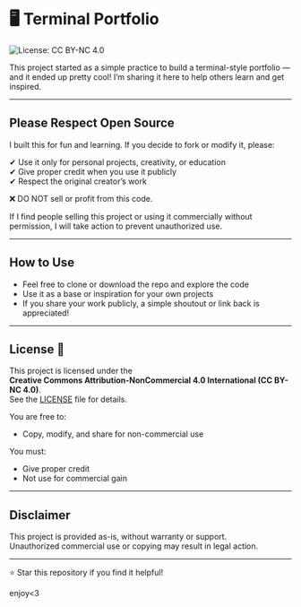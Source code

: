 # 🖥️ Terminal Portfolio

![License: CC BY-NC 4.0](https://img.shields.io/badge/License-CC%20BY--NC%204.0-lightgrey.svg)

This project started as a simple practice to build a terminal-style portfolio — and it ended up pretty cool! I’m sharing it here to help others learn and get inspired.

---

## Please Respect Open Source

I built this for fun and learning. If you decide to fork or modify it, please:

✔ Use it only for personal projects, creativity, or education  
✔ Give proper credit when you use it publicly  
✔ Respect the original creator’s work  

❌ DO NOT sell or profit from this code.

If I find people selling this project or using it commercially without permission, I will take action to prevent unauthorized use.

---

## How to Use

- Feel free to clone or download the repo and explore the code  
- Use it as a base or inspiration for your own projects  
- If you share your work publicly, a simple shoutout or link back is appreciated!

---

## License 📄

This project is licensed under the  
**Creative Commons Attribution-NonCommercial 4.0 International (CC BY-NC 4.0)**.  
See the [LICENSE](./LICENSE) file for details.

You are free to:  
- Copy, modify, and share for non-commercial use

You must:  
- Give proper credit  
- Not use for commercial gain

---

## Disclaimer

This project is provided as-is, without warranty or support.  
Unauthorized commercial use or copying may result in legal action.

---

⭐ Star this repository if you find it helpful!

enjoy<3
